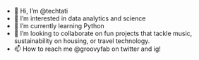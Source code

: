 - 👋 Hi, I’m @techtati
- 👀 I’m interested in data analytics and science
- 🌱 I’m currently learning Python
- 💞️ I’m looking to collaborate on fun projects that tackle music, sustainability on housing, or travel technology. 
- 📫 How to reach me @groovyfab on twitter and ig!

<!---
techtati/techtati is a ✨ special ✨ repository because its `README.md` (this file) appears on your GitHub profile.
You can click the Preview link to take a look at your changes.
--->
